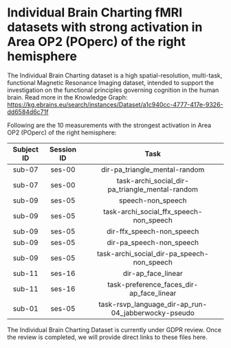 # Individual Brain Charting fMRI datasets with strong activation in Area OP2 (POperc) of the right hemisphere

The Individual Brain Charting dataset is a high spatial-resolution, multi-task, functional Magnetic Resonance Imaging dataset, intended to support the investigation on the functional principles governing cognition in the human brain.
Read more in the Knowledge Graph: https://kg.ebrains.eu/search/instances/Dataset/a1c940cc-4777-417e-9326-dd6584d6c71f

Following are the 10 measurements with the strongest activation in Area OP2 (POperc) of the right hemisphere:

| Subject ID | Session ID | Task |
| :-: | :-: | :-: |
| sub-07 | ses-00 | dir-pa_triangle_mental-random|
| sub-07 | ses-00 | task-archi_social_dir-pa_triangle_mental-random|
| sub-09 | ses-05 | speech-non_speech|
| sub-09 | ses-05 | task-archi_social_ffx_speech-non_speech|
| sub-09 | ses-05 | dir-ffx_speech-non_speech|
| sub-09 | ses-05 | dir-pa_speech-non_speech|
| sub-09 | ses-05 | task-archi_social_dir-pa_speech-non_speech|
| sub-11 | ses-16 | dir-ap_face_linear|
| sub-11 | ses-16 | task-preference_faces_dir-ap_face_linear|
| sub-01 | ses-05 | task-rsvp_language_dir-ap_run-04_jabberwocky-pseudo|


The Individual Brain Charting Dataset is currently under GDPR review. Once the review is completed, we will provide direct links to these files here.